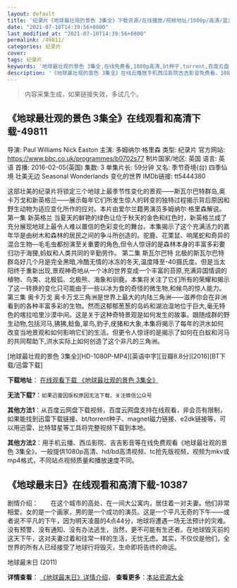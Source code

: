 ```yaml
---
layout: default
title: '纪录片《地球最壮观的景色 3集全》下载资源/在线播放/视频地址/1080p/高清/蓝光'
date: "2021-07-10T14:39:56+0800"
last_modified_at: "2021-07-10T14:39:56+0800"
permalink: /49811/
categories: 纪录片
cover:
tags: 纪录片
keywords: '地球最壮观的景色 3集全,在线免费看,1080p高清,bt种子,torrent,百度云盘,magnet,磁力链,迅雷下载资源'
description: '《地球最壮观的景色 3集全》在线云播放手机西瓜影院吉吉影音免费看，1080p高清bd/hd未删减完整版和tc抢先枪版，mkv/mp4格式，附带bt/torrent种子、magnet/磁力链、百度云盘、网盘资源迅雷下载链接'
---
```


>内容采集生成，如果链接失效，多试几个。


## 《地球最壮观的景色 3集全》在线观看和高清下载-49811

导演: Paul Williams Nick Easton 主演: 多姆纳尔·格里森 类型: 纪录片 官方网站: https://www.bbc.co.uk/programmes/b0702s77 制片国家/地区: 英国 语言: 英语 首播: 2016-02-05(英国) 集数: 3 单集片长: 59分钟 又名: 季节奇境(台) 四季仙境 壮美无边 Seasonal Wonderlands 变化的世界 IMDb链接: tt5444380

这部壮美的纪录片将锁定三个地球上最季节性变化的景观——斯瓦尔巴特群岛,奥卡万戈和新英格兰——展示每年它们所发生惊人的转变的独特过程揭示背后原因和野生动物为适应变化所作的应对。本片由爱尔兰籍男演员多姆纳尔·格里森解说。 第一集 新英格兰 当夏天的鲜艳的绿色让位于秋天的金色和红色时，新英格兰成了充分展现地球上最令人难以置信的色彩变化的舞台。本集揭示了这个充满活力的嘉年华是由树木和森林的居民之间的争斗所创造的。驼鹿、花栗鼠、响尾蛇和奇异的混合生物—毛毛虫都扮演至关重要的角色,但令人惊讶的是森林本身的丰富多彩要归功于海狸,蚂蚁和人类共同的辛勤劳作。 第二集 斯瓦尔巴特 北极的斯瓦尔巴特群岛好几个月是完全黑暗,冷酷无情的冰冻的冬天,温度降至-40摄氏度。但是当太阳终于重新出现,景观神奇地从一个冰的世界变成一个丰富的苔原,充满异国情调的植物、鸟类、北极狐、北极熊、海象和驯鹿。本集将关注了它们所有的荣耀和揭示了这一转换的变化只可能由于一些以冰为食的奇怪的微生物,和候鸟的惊人能力。 第三集 奥卡万戈 奥卡万戈三角洲是世界上最大的内陆三角洲——滋养你会在非洲看到的各种丰富多彩的生物。然而这郁郁葱葱的岛屿和湖泊湿地位于巨大,毫无特色的喀拉哈里沙漠中间。这是关于这种奇特景观是如何发生的故事。跟随成群的野生动物,包括河马,狒狒,鲶鱼,翠鸟,豹子,疣猪和大象,本集将揭示了每年的洪水如何改变当地景观和如何影响它们的生活。但更令人惊讶的是揭示了如何在白蚁和河马的共同帮助下,洪水实际上如何创造了这个非凡的三角洲。


[地球最壮观的景色 3集全][HD-1080P-MP4][英语中字][豆瓣8.8分][2016][BT下载/迅雷下载]

**下载地址**： [在线观看下载 《地球最壮观的景色 3集全》](https://www.btdx8.com/torrent/earths_greatest_spectacles_2016.html) 


**无法下载?**：`如果迅雷因版权原因无法下载，关注微信公众号 `

**其他方法1**：从百度云网盘下载视频，百度云网盘支持在线观看，非会员有限制，如果能找到迅雷下载链接、bt/torrent种子、magnet磁力链接、e2dk链接等，可以用迅雷、比特彗星等工具将完整视频下载到本地。

**其他方法2**：用手机云播、西瓜影院、吉吉影音等在线免费观看《地球最壮观的景色 3集全》，一般提供1080p高清、hd/bd高清视频、tc抢先版视频，视频为mkv或mp4格式，不同站点视频质量和播放速度不同。


## 《地球最末日》在线观看和高清下载-10387

剧情介绍：　　在这个城市的高处、在一间大公寓内，居住着一对夫妻。他们非常相爱。女的是一个画家，男的是一个成功的演员。这是一个平凡无奇的下午——或者说不平凡的下午，因为明天凌晨的4点44分，地球将遭遇一场无法预计的灾难。没有预警、没有通知、没有办法逃生，当然，更不可能有生还者。在地球毁灭前的这天下午，这对夫妻过着和往常一样的生活，无忧无虑。其实，不仅仅是他们，全世界的所有人已经接受了地球行将毁灭，生命即将告终的命运。


地球最末日 (2011)

**详情查看**： [《地球最末日》详情介绍](/movie/10387/)， **查看更多**：[本站资源大全](/movie/t/all/)

